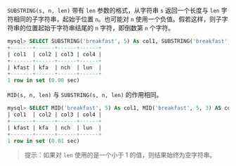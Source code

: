 `SUBSTRING(s, n, len)` 带有 `len` 参数的格式，从字符串 `s` 返回一个长度与 `len` 字符相同的子字符串，起始于位置 `n`。也可能对 `n` 使用一个负值。假若这样，则子字符串的位置起始于字符串结尾的 `n` 字符，即倒数第 `n` 个字符。

```sql
mysql> SELECT SUBSTRING('breakfast', 5) As col1, SUBSTRING('breakfast', 5, 3) AS col2, SUBSTRING('lunch', -3) AS col3, SUBSTRING('lunch', -5, 3) AS col4;
+-------+------+------+------+
| col1  | col2 | col3 | col4 |
+-------+------+------+------+
| kfast | kfa  | nch  | lun  |
+-------+------+------+------+
1 row in set (0.00 sec)
```

`MID(s, n, len)` 与 `SUBSTRING(s, n, len)` 的作用相同。

```sql
mysql> SELECT MID('breakfast', 5) As col1, MID('breakfast', 5, 3) AS col2, MID('lunch', -3) AS col3, MID('lunch', -5, 3) AS col4;+-------+------+------+------+
| col1  | col2 | col3 | col4 |
+-------+------+------+------+
| kfast | kfa  | nch  | lun  |
+-------+------+------+------+
1 row in set (0.01 sec)
```

> 提示：如果对 `len` 使用的是一个小于 1 的值，则结果始终为空字符串。